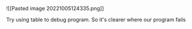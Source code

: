 ![[Pasted image 20221005124335.png]]

Try using table to debug program. So it's clearer where our program fails
